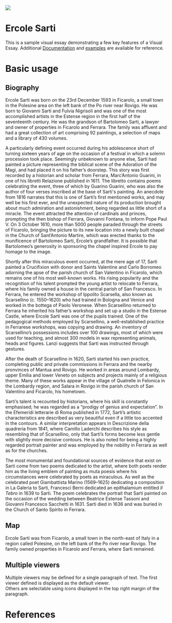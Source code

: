 <a href="https://juncture-digital.org"><img src="https://juncture-digital.org/images/ve-button.png"></a>

<param ve-config 
       title="Ercole Sarti"
       author="JSTOR Labs team"
       banner="https://p1.storage.canalblog.com/22/08/1231160/95647493.jpg" 
       layout="vertical">

<!-- Entities discussed throughout the essay are typically defined before the essay text and
     are thus available in all text.  Entity identifiers (QIDs) can be found in either
     Wikipedia or Wikidata (https://www.wikidata.org)> -->
<param ve-entity eid="Q5385228"> <!-- Ercole Sarti -->
<param ve-entity eid="Q34595"> <!-- Ficarolo -->
<param ve-entity eid="Q332489"> <!-- Giambattista Marino -->
<param ve-entity eid="Q6572"> <!-- Rovigo -->
<param ve-entity eid="Q3767250"> <!-- Giovanni Fontana -->

# Ercole Sarti

This is a sample visual essay demonstrating a few key features of a Visual Essay. Additional [Documentation](https://github.com/JSTOR-Labs/juncture/wiki) and [examples](https://jstor-labs.github.io/juncture-examples) are available for reference.
<param ve-image 
       manifest="https://p1.storage.canalblog.com/22/08/1231160/95647493.jpg">

# Basic usage

## Biography

Ercole Sarti was born on the 23rd December 1593 in Ficarolo, a small town in the Polesine area on the left bank of the Po river near Rovigo. He was born to Giovanni Sarti and Fulvia Nigrisoli and was one of the most accomplished artists in the Estense region in the first half of the seventeenth century. He was the grandson of Bartolomeo Sarti, a lawyer and owner of properties in Ficarolo and Ferrara. The family was affluent and had a great collection of art comprising 92 paintings, a selection of maps and a library of 430 volumes.
 
A particularly defining event occurred during his adolescence short of turning sixteen years of age on the occasion of a festival in which a solemn procession took place. Seemingly unbeknown to anyone else, Sarti had painted a picture representing the biblical scene of the Adoration of the Magi, and had placed it on his father’s doorstep. This story was first recorded by a historian and scholar from Ferrara, Marc’Antonio Guarini, in one of his libretti Relazione published in 1611. The libretto contains poems celebrating the event, three of which by Guarino Guarini, who was also the author of four verses inscribed at the base of Sarti's painting. An anecdote from 1816 narrates that this is one of Sarti’s first mentioned works, and may well be his first ever, and the unexpected nature of its production brought about much admiration and astonishment, being regarded as little short of a miracle. The event attracted the attention of cardinals and princes, prompting the then bishop of Ferrara, Giovanni Fontana, to inform Pope Paul V. On 3 October 1610, more than 5000 people paraded through the streets of Ficarolo, bringing the picture to its new location into a newly built chapel in the Church of Sant’Antonio Martire, which was erected thanks to the munificence of Bartolomeo Sarti, Ercole’s grandfather. It is possible that Bartolomeo’s generosity in sponsoring the chapel inspired Ercole to pay homage to the image.
 
Shortly after this miraculous event occurred, at the mere age of 17, Sarti painted a Crucifixion with donor and Saints Valentine and Carlo Borromeo adorning the apse of the parish church of San Valentino in Ficarolo, which remains one of his most well-known works. His rising popularity and the recognition of his talent prompted the young artist to relocate to Ferrara, where his family owned a house in the central parish of San Francesco. In Ferrara, he entered the workshop of Ippolito Scarsella, also known as Scarsellino (c. 1550–1620) who had trained in Bologna and Venice and worked in the bottega of Paolo Veronese. When Scarsellino returned to Ferrara he inherited his father’s workshop and set up a studio in the Estense Castle, where Ercole Sarti was one of the pupils trained. One of the pedagogical methods employed by Scarsellino, a well-established practice in Ferrarese workshops, was copying and drawing. An inventory of Scarsellino’s possessions includes over 100 drawings, most of which were used for teaching, and almost 300 models in wax representing animals, heads and figures. Lanzi suggests that Sarti was instructed through gestures.
 
After the death of Scarsellino in 1620, Sarti started his own practice, completing public and private commissions in Ferrara and the nearby pronvinces of Mantua and Rovigo. He worked in areas around Lombardy, upper Emilia and lower Veneto on subjects and projects mainly of a religious theme. Many of these works appear in the village of Quatrelle in Felonica in the Lombardy region, and Salara in Rovigo in the parish church of San Valentino and Ficarolo, his hometown.
 
Sarti’s talent is recounted by historians, where his skill is constantly emphasised; he was regarded as a “prodigy of genius and expectation”. In the Efemeridi letterarie di Roma published in 1772, Sarti’s artistic characteristics are described as very beautiful even if a little too accented in the contours. A similar interpretation appears in Descrizione della quadreria from 1841, where Camillo Laderchi describes his style as resembling that of Scarsellino, only that Sarti’s forms become less gentle with slightly more decisive contours. He is also noted for being a highly regarded portrait painter and was employed by the nobility in Ferrara as well as for the churches. 

The most monumental and foundational sources of evidence that exist on Sarti come from two poems dedicated to the artist, where both poets render him as the living emblem of painting as muta poesis where his circumstances were celebrated by poets as miraculous. As well as the celebrated poet Giambattista Marino (1569–1625) dedicating a composition in La Galeria to Sarti, Francesci Berni dedicated an epithalamium entitled _Il Tebro_ in 1639 to Sarti. The poem celebrates the portrait that Sarti painted on the occasion of the wedding between Beatrice Estense Tassoni and Giovanni Francesco Sacchetti in 1631. Sarti died in 1636 and was buried in the Church of Santo Spirito in Ferrara.
 

 

<param ve-image 
       label="Girl with a Pearl Earring" 
       description="painting by Johannes Vermeer" 
       license="public domain" 
       url="https://p1.storage.canalblog.com/22/08/1231160/95647493.jpg">

## Map

Ercole Sarti was from Ficarolo, a small town in the north-east of Italy in a region called Polesine, on the left bank of the Po river near Rovigo. The family owned properties in Ficarolo and Ferrara, where Sarti remained. 
<param ve-map center="Q34595" zoom="11" prefer-geojson>

## Multiple viewers

Multiple viewers may be defined for a single paragraph of text.  The first viewer defined is displayed as the default viewer.  
Others are selectable using icons displayed in the top right margin of the paragraph.
<param ve-image 
       manifest="https://iiif.juncture-digital.org/manifest/6dd738aed85597cac540ad31dd5818e86ef7f2918c7b43a9eb3123d5538e6e4c">
<param ve-map center="Q36600" zoom="11">

# References

[^1]: [Wikipedia: Girl with a Pearl Earring](https://en.wikipedia.org/wiki/Girl_with_a_Pearl_Earring)
